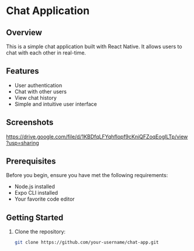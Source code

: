 # Chat Application

## Overview

This is a simple chat application built with React Native. It allows users to chat with each other in real-time.

## Features

- User authentication
- Chat with other users
- View chat history
- Simple and intuitive user interface

## Screenshots

https://drive.google.com/file/d/1KBDfqLFYqhflopf9cKniQFZoqEogILTp/view?usp=sharing

## Prerequisites

Before you begin, ensure you have met the following requirements:

- Node.js installed
- Expo CLI installed
- Your favorite code editor

## Getting Started

1. Clone the repository:

   ```bash
   git clone https://github.com/your-username/chat-app.git

